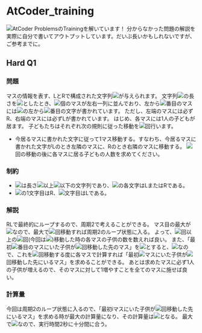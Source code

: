 # AtCoder_training
![AtCoder ProblemsのTraining](https://kenkoooo.com/atcoder/#/training/Boot%20camp%20for%20Beginners/3)を解いています！
分からなかった問題の解説を実際に自分で書いてアウトプットしています。だいぶ長いかもしれないですが、ご参考までに。

## Hard Q1
### 問題
マスの情報を表す、LとRで構成された文字列<img src="https://latex.codecogs.com/svg.image?&space;S">が与えられます。
文字列<img src="https://latex.codecogs.com/svg.image?&space;S">の長さを<img src="https://latex.codecogs.com/svg.image?\inline&space;\large&space;\bg{black}&space;N">としたとき、<img src="https://latex.codecogs.com/svg.image?\inline&space;\large&space;\bg{black}&space;N">個のマスが左右一列に並んでおり、左から<img src="https://latex.codecogs.com/svg.image?\inline&space;\large&space;\bg{black}&space;i">番目のマスには<img src="https://latex.codecogs.com/svg.image?&space;S">の左から<img src="https://latex.codecogs.com/svg.image?\inline&space;\large&space;\bg{black}&space;i">番目の文字が書かれています。
ただし、左端のマスには必ずR、右端のマスには必ずLが書かれています。
はじめ、各マスには1人の子どもが居ます。
子どもたちはそれぞれ次の規則に従った移動を<img src="https://latex.codecogs.com/svg.image?\inline&space;\large&space;\bg{black}&space;10^{100}">回行います。
- 今居るマスに書かれた文字に従って1マス移動する。すなわち、今居るマスに書かれた文字がLのとき左隣のマスに、Rのとき右隣のマスに移動する。
<img src="https://latex.codecogs.com/svg.image?\inline&space;\large&space;\bg{black}&space;10^{100}">回の移動の後に各マスに居る子どもの人数を求めてください。
### 制約
- <img src="https://latex.codecogs.com/svg.image?&space;S">は長さ<img src="https://latex.codecogs.com/svg.image?\inline&space;\large&space;\bg{black}2">以上<img src="https://latex.codecogs.com/svg.image?\inline&space;\large&space;\bg{black}10^5">以下の文字列であり、<img src="https://latex.codecogs.com/svg.image?&space;S">の各文字はLまたはRである。
- <img src="https://latex.codecogs.com/svg.image?&space;S">の1文字目はR、<img src="https://latex.codecogs.com/svg.image?\inline&space;\large&space;\bg{black}&space;N">文字目はLである。
### 解説
RLで最終的にループするので、周期2で考えることができる。
マス目の最大が<img src="https://latex.codecogs.com/svg.image?\inline&space;\large&space;\bg{black}10^5">なので、最大で<img src="https://latex.codecogs.com/svg.image?\inline&space;\large&space;\bg{black}10^5">回移動すれば周期2のループ状態に入る。
よって、<img src="https://latex.codecogs.com/svg.image?\inline&space;\large&space;\bg{black}10^5">回以上の<img src="https://latex.codecogs.com/svg.image?\inline&space;\large&space;\bg{black}2^p(p>16)">回(今回は<img src="https://latex.codecogs.com/svg.image?\inline&space;\large&space;\bg{black}p=32">)移動した時の各マスの子供の数を数えれば良い。
また、「最初<img src="https://latex.codecogs.com/svg.image?\inline&space;\large&space;\bg{black}&space;i">番目のマスにいた子供が<img src="https://latex.codecogs.com/svg.image?\inline&space;\large&space;\bg{black}2^p">回移動した先のマス」を<img src="https://latex.codecogs.com/svg.image?\inline&space;\large&space;\bg{black}dp(p,i)">とすると、<img src="https://latex.codecogs.com/svg.image?\inline&space;\large&space;\bg{black}dp(p&plus;1,i)=dp(p,dp(p,i))">なので、これを<img src="https://latex.codecogs.com/svg.image?\inline&space;\large&space;\bg{black}2^p">回移動する度に各マスで計算すれば「最初<img src="https://latex.codecogs.com/svg.image?\inline&space;\large&space;\bg{black}&space;i">マスにいた子供が<img src="https://latex.codecogs.com/svg.image?\inline&space;\large&space;\bg{black}2^{32}">回移動した先にいるマス」を求めることができる。
あとは求めたマスに必ず1人の子供が増えるので、そのマスに対して1増やすことを全てのマスに施せば良い。
### 計算量
今回は周期2のループ状態に入るので、「最初iマスにいた子供が<img src="https://latex.codecogs.com/svg.image?\inline&space;\large&space;\bg{black}2^{32}">回移動した先にいるマス」を求める時が最大の計算量になり、その計算量は<img src="https://latex.codecogs.com/svg.image?\inline&space;\large&space;\bg{black}O(NlogN)">となる。
最大で<img src="https://latex.codecogs.com/svg.image?\inline&space;\large&space;\bg{black}N=10^5">なので、実行時間2秒に十分間に合う。